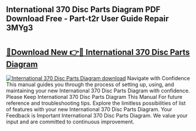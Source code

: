 ## International 370 Disc Parts Diagram PDF Download Free - Part-t2r User Guide Repair 3MYg3

# <h2><a href="http://dfqmtxt.blite.top/?on=International+370+Disc+Parts+Diagram">🔗Download New 👉🔴 International 370 Disc Parts Diagram</a></h2>

[![International 370 Disc Parts Diagram download](https://i.imgur.com/lujVjoI.png)](http://dfqmtxt.blite.top/?on=International+370+Disc+Parts+Diagram)
Navigate with Confidence This manual guides you through the process of setting up, using, and maintaining your new International 370 Disc Parts Diagram with confidence. Please Keep International 370 Disc Parts Diagram This Manual For future reference and troubleshooting tips. Explore the limitless possibilities of list of features with your new International 370 Disc Parts Diagram. Your Feedback is Important International 370 Disc Parts Diagram. We value your input and are committed to continuous improvement.

